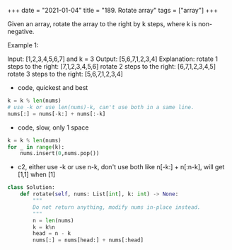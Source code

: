 +++
date = "2021-01-04"
title = "189. Rotate array"
tags = ["array"]
+++

Given an array, rotate the array to the right by k steps, where k is non-negative.

Example 1:

Input: [1,2,3,4,5,6,7] and k = 3
Output: [5,6,7,1,2,3,4]
Explanation:
rotate 1 steps to the right: [7,1,2,3,4,5,6]
rotate 2 steps to the right: [6,7,1,2,3,4,5]
rotate 3 steps to the right: [5,6,7,1,2,3,4]

- code, quickest and best
```python
k = k % len(nums)
# use -k or use len(nums)-k, can't use both in a same line.
nums[:] = nums[-k:] + nums[:-k]
```
- code, slow, only 1 space
```python
k = k % len(nums)
for _ in range(k):
    nums.insert(0,nums.pop())
```
- c2, either use -k or use n-k, don't use both like n[-k:] + n[:n-k], will get [1,1] when [1]
```python
class Solution:
    def rotate(self, nums: List[int], k: int) -> None:
        """
        Do not return anything, modify nums in-place instead.
        """
        n = len(nums)
        k = k%n
        head = n - k
        nums[:] = nums[head:] + nums[:head]
```
